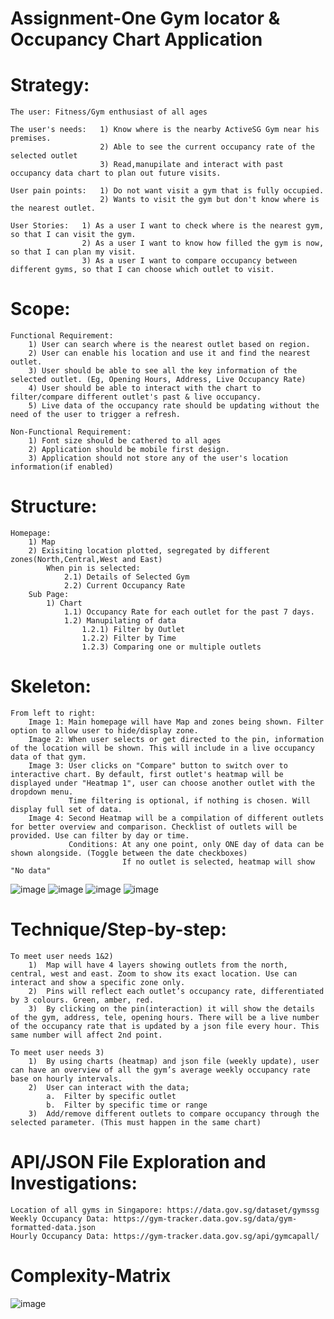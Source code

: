 # Assignment-One Gym locator & Occupancy Chart Application

# Strategy:

    The user: Fitness/Gym enthusiast of all ages
    
    The user's needs:   1) Know where is the nearby ActiveSG Gym near his premises. 
                        2) Able to see the current occupancy rate of the selected outlet
                        3) Read,manupilate and interact with past occupancy data chart to plan out future visits. 
   
    User pain points:   1) Do not want visit a gym that is fully occupied. 
                        2) Wants to visit the gym but don't know where is the nearest outlet.

    User Stories:   1) As a user I want to check where is the nearest gym, so that I can visit the gym. 
                    2) As a user I want to know how filled the gym is now, so that I can plan my visit.
                    3) As a user I want to compare occupancy between different gyms, so that I can choose which outlet to visit. 

# Scope:

    Functional Requirement:
        1) User can search where is the nearest outlet based on region.
        2) User can enable his location and use it and find the nearest outlet. 
        3) User should be able to see all the key information of the selected outlet. (Eg, Opening Hours, Address, Live Occupancy Rate)
        4) User should be able to interact with the chart to filter/compare different outlet's past & live occupancy.
        5) Live data of the occupancy rate should be updating without the need of the user to trigger a refresh. 

    Non-Functional Requirement: 
        1) Font size should be cathered to all ages 
        2) Application should be mobile first design. 
        3) Application should not store any of the user's location information(if enabled)

# Structure: 

    Homepage: 
        1) Map
        2) Exisiting location plotted, segregated by different zones(North,Central,West and East)
            When pin is selected:
                2.1) Details of Selected Gym
                2.2) Current Occupancy Rate
        Sub Page:
            1) Chart
                1.1) Occupancy Rate for each outlet for the past 7 days. 
                1.2) Manupilating of data
                    1.2.1) Filter by Outlet
                    1.2.2) Filter by Time
                    1.2.3) Comparing one or multiple outlets

# Skeleton:       
    From left to right:
        Image 1: Main homepage will have Map and zones being shown. Filter option to allow user to hide/display zone.
        Image 2: When user selects or get directed to the pin, information of the location will be shown. This will include in a live occupancy data of that gym.
        Image 3: User clicks on "Compare" button to switch over to interactive chart. By default, first outlet's heatmap will be displayed under "Heatmap 1", user can choose another outlet with the dropdown menu.
                 Time filtering is optional, if nothing is chosen. Will display full set of data. 
        Image 4: Second Heatmap will be a compilation of different outlets for better overview and comparison. Checklist of outlets will be provided. Use can filter by day or time.
                 Conditions: At any one point, only ONE day of data can be shown alongside. (Toggle between the date checkboxes)
                             If no outlet is selected, heatmap will show "No data"

![image](skeleton-img-1.png) ![image](skeleton-img-2.png) ![image](skeleton-img-3.png) ![image](skeleton-img-4.png) 
        

# Technique/Step-by-step: 

    To meet user needs 1&2) 
        1)	Map will have 4 layers showing outlets from the north, central, west and east. Zoom to show its exact location. Use can interact and show a specific zone only.
        2)	Pins will reflect each outlet’s occupancy rate, differentiated by 3 colours. Green, amber, red. 
        3)	By clicking on the pin(interaction) it will show the details of the gym, address, tele, opening hours. There will be a live number of the occupancy rate that is updated by a json file every hour. This same number will affect 2nd point. 

    To meet user needs 3)
        1)	By using charts (heatmap) and json file (weekly update), user can have an overview of all the gym’s average weekly occupancy rate base on hourly intervals. 
        2)	User can interact with the data; 
            a.	Filter by specific outlet
            b.	Filter by specific time or range
        3)	Add/remove different outlets to compare occupancy through the selected parameter. (This must happen in the same chart) 


# API/JSON File Exploration and Investigations:

    Location of all gyms in Singapore: https://data.gov.sg/dataset/gymssg
    Weekly Occupancy Data: https://gym-tracker.data.gov.sg/data/gym-formatted-data.json
    Hourly Occupancy Data: https://gym-tracker.data.gov.sg/api/gymcapall/

# Complexity-Matrix
![image](complexity-matrix.png)



